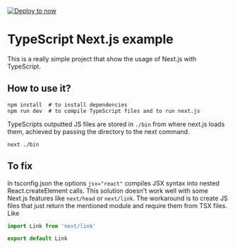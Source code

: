 [![Deploy to now](https://deploy.now.sh/static/button.svg)](https://deploy.now.sh/?repo=https://github.com/zeit/next.js/tree/master/examples/with-typescript)
# TypeScript Next.js example
This is a really simple project that show the usage of Next.js with TypeScript.

## How to use it?
```
npm install  # to install dependencies
npm run dev  # to compile TypeScript files and to run next.js
```

TypeScripts outputted JS files are stored in ```./bin``` from where next.js loads them, achieved by passing the directory to the next command.

```
next ./bin
```

## To fix
In tsconfig.json the options `jsx="react"` compiles JSX syntax into nested React.createElement calls.
This solution doesn't work well with some Next.js features like `next/head` or `next/link`.
The workaround is to create JS files that just return the mentioned module and require them from TSX files.
Like

```js
import Link from 'next/link'

export default Link
```
